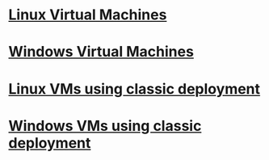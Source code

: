 # [Linux Virtual Machines](virtual-machines-linux-azure-overview.md?toc=%2fazure%2fvirtual-machines%2flinux%2ftoc.json)
# [Windows Virtual Machines](virtual-machines-Windows-about.md?toc=%2fazure%2fvirtual-machines%2fwindows%2ftoc.json)
# [Linux VMs using classic deployment](virtual-machines-linux-azure-overview.md?toc=%2fazure%2fvirtual-machines%2flinux%2fclassic%2ftoc.json)
# [Windows VMs using classic deployment](windows/about.md?toc=%2fazure%2fvirtual-machines%2fwindows%2fclassic%2ftoc.json)

